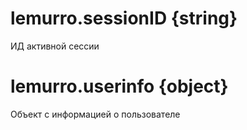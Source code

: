 # lemurro.sessionID {string}
ИД активной сессии

# lemurro.userinfo {object}
Объект с информацией о пользователе